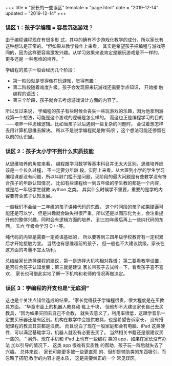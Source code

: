 +++
title = "家长的一些误区"
template = "page.html"
date = "2019-12-14"
updated = "2019-12-14"
+++


### 误区 1：孩子学编程 = 容易沉迷游戏？

由于编程课程现在有很多形 式，其中的确有不少游戏化教学的成分，所以家长有这种想法是正常的。“但如果从教学操作上来看， 其实是希望孩子把编程与游戏等同的，因为这样更容易激发兴趣。从学习效果来说肯定是跟玩游戏是不一样的， 更多还是 一种思维的培养。 ” 

学编程的孩子一般会经历几个阶段：

- 第一阶段就是觉得像在玩游戏，觉得有趣；
- 第二阶段随着难度升级，孩子会发现原来玩游戏还需要学点知识， 开始接 触编程的语法；
- 第三个阶段，孩子就会去考虑游戏设计方面的内容了。

所以反过来说， 学编程的孩子有些时候会丧失一些玩游戏的乐趣，因为他拿到游戏第一个想法，可能是这个游戏的逻辑是怎么样的。 而这也正是编程学习的目的——培养一种思维逻辑。比如当孩子以后遇到一些复杂的问题时， 会试着想怎样去用计算机思维去解决。 所以不是说学编程就是做‘码农’，这个想法可能还停留在 以前的认识里。 

### 误区 2：孩子太小学不到什么实质技能

从思维培养的角度来看， 编程跟学习数学等基本科目并无太大区别，思维培养应该是一个长久过程， 不一定要分年龄 段。实际上来看，从大班到小学的学生学习编程课都没有问题，所以年龄门槛不是问题，现阶段的最大问题是有些教学没有符合孩子的年龄认知情况， 比如有些课程给一到五年级的学生教的都是一个内容， 或是给一年级学生就教 python 之类。 其实什么时候学不重要，重要的是学的内容要符合孩子认知发展。

一般我们不会给一二年级的孩子讲纯代码的东西， 这个时间段的孩子如果硬逼可能还是可以学， 但是兴趣就会缺失得很严重，所以还是以图形化为主，会注重提升他的整体兴趣，同时会有逻辑方面的培养， 到三四年级后再上一些纯代码的东西， 五六 年级会学习 C++等。 

纯代码的内容是需要一定英语基础的， 所以要等到三四年级学校教育有一定积累后才开始接触为宜。 当然也有思维超前的孩子， 但一般也不大建议跳级，家长在这方面的考量不宜太功利。

总结给家长选择课程的建议，第一是选择大机构相对靠谱； 第二要看教学设置，是否符合孩子认知发展；第三就是建议 家长带孩子去试听一下，看看孩子喜不喜欢， 家长也可借此实地了解一下机构和老师的情况再做决定。 

### 误区 3：学编程的开支也是“无底洞”

这也是个关注点错位造成的结果。“家长觉得孩子学编程很贵，很大程度是在买教具方面。 ”毕竟市面上的机器人教具动 辄上千块， 但他却不大建议家长自己去买教具，“因为如果买回去自己不会教， 就失去意义了，利用率很低，这跟学音乐一定要买乐器还是有区别。机构在教学中会提供教具，也是希望告诉家长， 没有搭配课程的教具其实都是浪费。 而且说白了现在一般家庭都会有电脑、iPad 这类硬件，可以满足基础学习，机器人就没有必要去买了。 当然相关书籍还是很建议买一些的。 ” 另外，现在手机和 iPad 上也有一些编程 类的 app，如果在家长没有办法 加以引导的情况下， 这类 app 很难有实质性 的帮助，孩子玩一阵后就失去了兴趣。 总体来说， 家长可能更多被一些更直观 的、但却是辅助类的东西吸引，而忽略了搭配 教学的内容才是本质， 这是需要纠正的一个 常见误区。